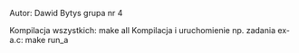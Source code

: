 Autor: Dawid Bytys grupa nr 4

Kompilacja wszystkich: make all
Kompilacja i uruchomienie np. zadania ex-a.c: make run_a
